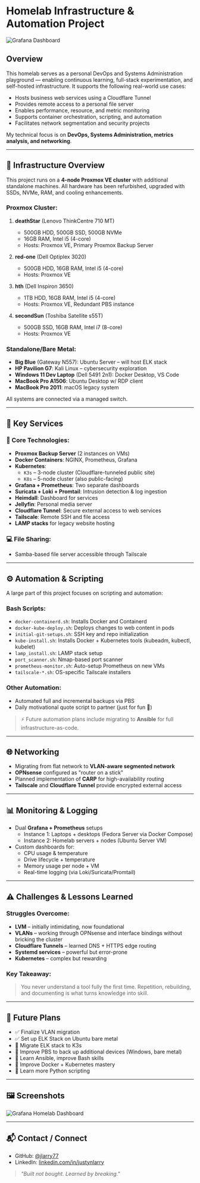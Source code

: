 # Homelab Infrastructure & Automation Project

![Grafana Dashboard](https://github.com/your-username/your-repo-name/blob/main/path-to-your-screenshot.png)

## Overview
This homelab serves as a personal DevOps and Systems Administration playground — enabling continuous learning, full-stack experimentation, and self-hosted infrastructure. It supports the following real-world use cases:

- Hosts business web services using a Cloudflare Tunnel
- Provides remote access to a personal file server
- Enables performance, resource, and metric monitoring
- Supports container orchestration, scripting, and automation
- Facilitates network segmentation and security projects

My technical focus is on **DevOps, Systems Administration, metrics analysis, and networking**.

---

## 🔧 Infrastructure Overview

This project runs on a **4-node Proxmox VE cluster** with additional standalone machines. All hardware has been refurbished, upgraded with SSDs, NVMe, RAM, and cooling enhancements.

### Proxmox Cluster:
1. **deathStar** (Lenovo ThinkCentre 710 MT)
   - 500GB HDD, 500GB SSD, 500GB NVMe
   - 16GB RAM, Intel i5 (4-core)
   - Hosts: Proxmox VE, Primary Proxmox Backup Server

2. **red-one** (Dell Optiplex 3020)
   - 500GB HDD, 16GB RAM, Intel i5 (4-core)
   - Hosts: Proxmox VE

3. **hth** (Dell Inspiron 3650)
   - 1TB HDD, 16GB RAM, Intel i5 (4-core)
   - Hosts: Proxmox VE, Redundant PBS instance

4. **secondSun** (Toshiba Satellite s55T)
   - 500GB SSD, 16GB RAM, Intel i7 (8-core)
   - Hosts: Proxmox VE

### Standalone/Bare Metal:
- **Big Blue** (Gateway N557): Ubuntu Server – will host ELK stack
- **HP Pavilion G7**: Kali Linux – cybersecurity exploration
- **Windows 11 Dev Laptop** (Dell 5491 2n1): Docker Desktop, VS Code
- **MacBook Pro A1506**: Ubuntu Desktop w/ RDP client
- **MacBook Pro 2011**: macOS legacy system

All systems are connected via a managed switch.

---

## 🧠 Key Services

### 🚀 Core Technologies:
- **Proxmox Backup Server** (2 instances on VMs)
- **Docker Containers**: NGINX, Prometheus, Grafana
- **Kubernetes**:
  - `K3s` – 3-node cluster (Cloudflare-tunneled public site)
  - `K8s` – 5-node cluster (also public-facing)
- **Grafana + Prometheus**: Two separate dashboards
- **Suricata + Loki + Promtail**: Intrusion detection & log ingestion
- **Heimdall**: Dashboard for services
- **Jellyfin**: Personal media server
- **Cloudflare Tunnel**: Secure external access to web services
- **Tailscale**: Remote SSH and file access
- **LAMP stacks** for legacy website hosting

### 💻 File Sharing:
- Samba-based file server accessible through Tailscale

---

## ⚙️ Automation & Scripting

A large part of this project focuses on scripting and automation:

### Bash Scripts:
- `docker-containerd.sh`: Installs Docker and Containerd
- `docker-kube-deploy.sh`: Deploys changes to web content in pods
- `initial-git-setups.sh`: SSH key and repo initialization
- `kube-install.sh`: Installs Docker + Kubernetes tools (kubeadm, kubectl, kubelet)
- `lamp_install.sh`: LAMP stack setup
- `port_scanner.sh`: Nmap-based port scanner
- `prometheus-monitor.sh`: Auto-setup Prometheus on new VMs
- `tailscale-*.sh`: OS-specific Tailscale installers

### Other Automation:
- Automated full and incremental backups via PBS
- Daily motivational quote script to partner (just for fun 💬)

> ⚡️ Future automation plans include migrating to **Ansible** for full infrastructure-as-code.

---

## 🌐 Networking

- Migrating from flat network to **VLAN-aware segmented network**
- **OPNsense** configured as "router on a stick"
- Planned implementation of **CARP** for high-availability routing
- **Tailscale** and **Cloudflare Tunnel** provide encrypted external access

---

## 📊 Monitoring & Logging

- Dual **Grafana + Prometheus** setups
  - Instance 1: Laptops + desktops (Fedora Server via Docker Compose)
  - Instance 2: Homelab servers + nodes (Ubuntu Server VM)
- Custom dashboards for:
  - CPU usage & temperature
  - Drive lifecycle + temperature
  - Memory usage per node + VM
  - Real-time logging (via Loki/Suricata/Promtail)

---

## ⚠️ Challenges & Lessons Learned

### Struggles Overcome:
- **LVM** – initially intimidating, now foundational
- **VLANs** – working through OPNsense and interface bindings without bricking the cluster
- **Cloudflare Tunnels** – learned DNS + HTTPS edge routing
- **Systemd services** – powerful but error-prone
- **Kubernetes** – complex but rewarding

### Key Takeaway:
> You never understand a tool fully the first time. Repetition, rebuilding, and documenting is what turns knowledge into skill.

---

## 📌 Future Plans

- ✅ Finalize VLAN migration
- ✅ Set up ELK Stack on Ubuntu bare metal
- 🔄 Migrate ELK stack to K3s
- 🧪 Improve PBS to back up additional devices (Windows, bare metal)
- 🧠 Learn Ansible, improve Bash skills
- 🐳 Improve Docker + Kubernetes mastery
- 🐍 Learn more Python scripting

---

## 🖼 Screenshots
![Grafana Homelab Dashboard](./path-to-screenshot.png)

---

## 📬 Contact / Connect
- GitHub: [@jlarry77](https://github.com/jlarry77)
- LinkedIn: [linkedin.com/in/justynlarry](https://www.linkedin.com/in/justyn-larry-8402a7348/)

> *"Built not bought. Learned by breaking."*
